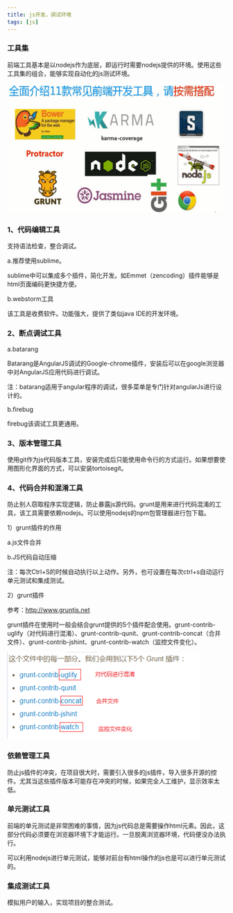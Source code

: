 ```yaml
---
title: js开发，调试环境
tags: [js]
---
```


### 工具集

前端工具基本是以nodejs作为底层，即运行时需要nodejs提供的环境。使用这些工具集的组合，能够实现自动化的js测试环境。

![](/images/js/env/tools.png)

### 1、代码编辑工具

支持语法检查，整合调试。

a.推荐使用sublime。

sublime中可以集成多个插件，简化开发。如Emmet（zencoding）插件能够是html页面编码更快捷方便。

b.webstorm工具

该工具是收费软件。功能强大，提供了类似java IDE的开发环境。

### 2、断点调试工具

a.batarang

Batarang是AngularJS调试的Google-chrome插件，安装后可以在google浏览器中对AngularJS应用代码进行调试。

注：batarang适用于angular程序的调试，很多菜单是专门针对angularJs进行设计的。

b.firebug

firebug该调试工具更通用。

### 3、版本管理工具

使用git作为js代码版本工具，安装完成后只能使用命令行的方式运行。如果想要使用图形化界面的方式，可以安装tortoisegit。

### 4、代码合并和混淆工具

防止别人窃取程序实现逻辑，防止暴露js源代码。grunt是用来进行代码混淆的工具，该工具需要依赖nodejs。可以使用nodejs的npm包管理器进行包下载。

1）grunt插件的作用

a.js文件合并

b.JS代码自动压缩

注：每次Ctrl+S的时候自动执行以上动作。另外，也可设置在每次ctrl+s自动运行单元测试和集成测试。

2）grunt插件

参考：http://www.gruntjs.net

grunt插件在使用时一般会结合grunt提供的5个插件配合使用。grunt-contrib-uglify（对代码进行混淆）、grunt-contrib-qunit、grunt-contrib-concat（合并文件）、grunt-contrib-jshint、grunt-contrib-watch（监控文件变化）。

![](/images/js/env/grunt/grunt-plugin.png)

### 依赖管理工具

防止js插件的冲突，在项目很大时，需要引入很多的js插件，导入很多开源的控件。尤其当这些插件版本可能存在冲突的时候，如果完全人工维护，显示效率太低。

### 单元测试工具

前端的单元测试是非常困难的事情，因为js代码总是需要操作html元素。因此，这部分代码必须要在浏览器环境下才能运行。一旦脱离浏览器环境，代码便没办法执行。

可以利用nodejs进行单元测试，能够对前台有html操作的js也是可以进行单元测试的。

### 集成测试工具

模拟用户的输入，实现项目的整合测试。
